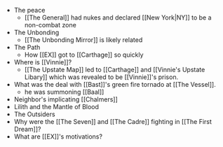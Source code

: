 - The peace
	- [[The General]] had nukes and declared [[New York|NY]] to be a non-combat zone
- The Unbonding
	- [[The Unbonding Mirror]] is likely related
- The Path
	- How [[EX]] got to [[Carthage]] so quickly
- Where is [[Vinnie]]?
	- [[The Upstate Map]] led to [[Carthage]] and [[Vinnie's Upstate Libary]] which was revealed to be [[Vinnie]]'s prison.
- What was the deal with [[Bast]]'s green fire tornado at [[The Vessel]].
	- he was summoning [[Baal]]
- Neighbor's implicating [[Chalmers]]
- Lilith and the Mantle of Blood
- The Outsiders
- Why were the [[The Seven]] and [[The Cadre]] fighting in [[The First Dream]]?
- What are [[EX]]'s motivations?
